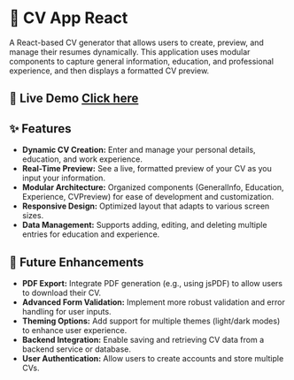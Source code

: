 # 🚀 CV App React

A React-based CV generator that allows users to create, preview, and manage their resumes dynamically. This application uses modular components to capture general information, education, and professional experience, and then displays a formatted CV preview.

## 🎥 Live Demo [Click here](https://cv-app-uday.netlify.app)

## ✨ Features

- **Dynamic CV Creation:** Enter and manage your personal details, education, and work experience.
- **Real-Time Preview:** See a live, formatted preview of your CV as you input your information.
- **Modular Architecture:** Organized components (GeneralInfo, Education, Experience, CVPreview) for ease of development and customization.
- **Responsive Design:** Optimized layout that adapts to various screen sizes.
- **Data Management:** Supports adding, editing, and deleting multiple entries for education and experience.

## 🔮 Future Enhancements

- **PDF Export:** Integrate PDF generation (e.g., using jsPDF) to allow users to download their CV.
- **Advanced Form Validation:** Implement more robust validation and error handling for user inputs.
- **Theming Options:** Add support for multiple themes (light/dark modes) to enhance user experience.
- **Backend Integration:** Enable saving and retrieving CV data from a backend service or database.
- **User Authentication:** Allow users to create accounts and store multiple CVs.

